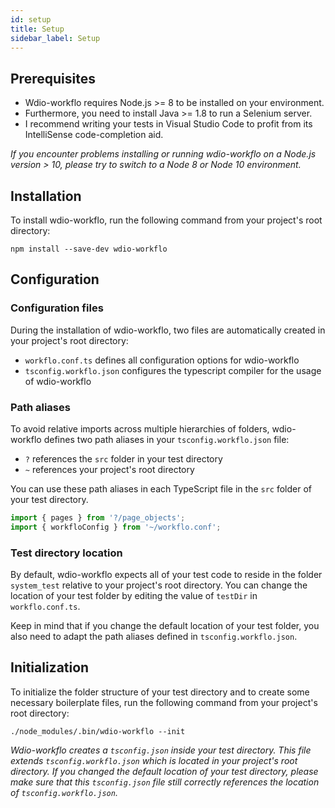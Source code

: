 ```yaml
---
id: setup
title: Setup
sidebar_label: Setup
---
```


## Prerequisites

- Wdio-workflo requires Node.js >= 8 to be installed on your environment.
- Furthermore, you need to install Java >= 1.8 to run a Selenium server.
- I recommend writing your tests in Visual Studio Code to profit from its IntelliSense code-completion aid.

*If you encounter problems installing or running wdio-workflo on a Node.js version > 10,
please try to switch to a Node 8 or Node 10 environment.*

## Installation

To install wdio-workflo, run the following command from your project's root directory:

```
npm install --save-dev wdio-workflo
```

## Configuration

### Configuration files

During the installation of wdio-workflo, two files are automatically created in
your project's root directory:

- `workflo.conf.ts` defines all configuration options for wdio-workflo
- `tsconfig.workflo.json` configures the typescript compiler for the usage of wdio-workflo

### Path aliases

To avoid relative imports across multiple hierarchies of folders, wdio-workflo
defines two path aliases in your `tsconfig.workflo.json` file:

- `?` references the `src` folder in your test directory
- `~` references your project's root directory

You can use these path aliases in each TypeScript file in the `src` folder of your test directory.

```TypeScript
import { pages } from '?/page_objects';
import { workfloConfig } from '~/workflo.conf';
```

### Test directory location

By default, wdio-workflo expects all of your test code to reside in the folder
`system_test` relative to your project's root directory. You can change the
location of your test folder by editing the value of `testDir` in `workflo.conf.ts`.

Keep in mind that if you change the default location of your test folder,
you also need to adapt the path aliases defined in `tsconfig.workflo.json`.

## Initialization

To initialize the folder structure of your test directory and to create some
necessary boilerplate files, run the following command from your project's root directory:

```
./node_modules/.bin/wdio-workflo --init
```

*Wdio-workflo creates a `tsconfig.json` inside your test directory. This file
extends `tsconfig.workflo.json` which is located in your project's root directory.
If you changed the default location of your test directory, please make sure
that this `tsconfig.json` file still correctly references the location of `tsconfig.workflo.json`.*